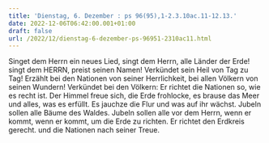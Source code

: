 ```yaml
---
title: 'Dienstag, 6. Dezember : ps 96(95),1-2.3.10ac.11-12.13.'
date: 2022-12-06T06:42:00.001+01:00
draft: false
url: /2022/12/dienstag-6-dezember-ps-96951-2310ac11.html
---
```


Singet dem Herrn ein neues Lied, singt dem Herrn, alle Länder der Erde! singt dem HERRN, preist seinen Namen! Verkündet sein Heil von Tag zu Tag! Erzählt bei den Nationen von seiner Herrlichkeit, bei allen Völkern von seinen Wundern! Verkündet bei den Völkern: Er richtet die Nationen so, wie es recht ist. Der Himmel freue sich, die Erde frohlocke, es brause das Meer und alles, was es erfüllt. Es jauchze die Flur und was auf ihr wächst. Jubeln sollen alle Bäume des Waldes. Jubeln sollen alle vor dem Herrn, wenn er kommt, wenn er kommt, um die Erde zu richten. Er richtet den Erdkreis gerecht. und die Nationen nach seiner Treue.